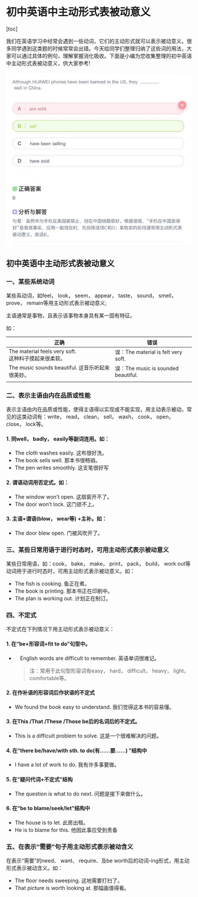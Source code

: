 # 初中英语中主动形式表被动意义

[toc]

我们在英语学习中经常会遇到一些动词，它们的主动形式就可以表示被动意义。很多同学遇到这类题的时候常常会出错。今天给同学们整理归纳了这些词的用法，大家可以通过具体的例句，理解掌握消化吸收。下面是小编为您收集整理的初中英语中主动形式表被动意义，供大家参考!



<img src="./img/image-20211026172430266.png" alt="image-20211026172430266" style="zoom: 80%;" />



## 初中英语中主动形式表被动意义

###  一、某些系统动词

某些系动词，如feel， look， seem， appear， taste， sound， smell， prove， remain等用主动形式表示被动意义;

主语通常是事物，且表示该事物本身具有某一固有特征。

如：

| 正确                                                       | 错误                                |
| ---------------------------------------------------------- | ----------------------------------- |
| The material feels very soft. <br />这种料子摸起来很柔软。 | 误：The material is felt very soft. |
| The music sounds beautiful. 这音乐听起来很美妙。           | 误：The music is sounded beautiful. |
|                                                            |                                     |



### 二、表示主语由内在品质或性能

表示主语由内在品质或性能，使得主语得以实现或不能实现，用主动表示被动，常见的这类动词有：write， read， clean， sell， wash， cook， open， close， lock等。



####  1. 同well， badly， easily等副词连用。如：

- The cloth washes easily. 这布很好洗。　　
- The book sells well. 那本书很畅销。　　
- The pen writes smoothly. 这支笔很好写

####  2. 谓语动词用否定式。如：

- The window won’t open. 这扇窗开不了。　　
- The door won’t lock. 这门锁不上。

####  3. 主语+谓语(blow， wear等) +主补。如：

- The door blew open. 门被风吹开了。



###  三、某些日常用语于进行时态时，可用主动形式表示被动意义

某些日常用语，如：cook， bake， make， print， pack， build， work out等动词用于进行时态时，可用主动形式表示被动意义。如：　　

- The fish is cooking. 鱼正在煮。　　
- The book is printing. 那本书正在印刷中。　　
- The plan is working out. 计划正在制订。

### 四、不定式

不定式在下列情况下用主动形式表示被动意义：

#### 1. 在“be+形容词+fit to do”句型中。

- 　English words are difficult to remember. 英语单词很难记。

  > 注：常用于此句型形容词有easy， hard， difficult， heavy， light， comfortable等。

#### 2. 在作补语的形容词后作状语的不定式

- We found the book easy to understand. 我们觉得这本书的容易懂。

#### 3. 在This /That /These /Those be后的名词后的不定式。

- This is a difficult problem to solve. 这是一个很难解决的问题。

#### 4. 在“there be/have/with sth. to do(有……要……) ”结构中

- I have a lot of work to do. 我有许多事要做。

#### 5. 在“疑问代词+不定式”结构

 - The question is what to do next. 问题是接下来做什么。

#### 6. 在“be to blame/seek/let”结构中

- The house is to let. 此房出租。
- He is to blame for this. 他因此事应受到责备



### 五、在表示“需要”句子用主动形式表示被动含义

在表示“需要”的need、 want、 require、及be worth后的动词-ing形式，用主动形式表示被动含义。如：

- The floor needs sweeping. 这地需要打扫了。
- That picture is worth looking at. 那幅画值得看。

